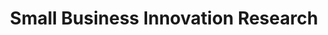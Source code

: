 ---
# This topic lives at
# https://digital.gov/topics/small-business-innovation-research

# Topic Title
title: "Small Business Innovation Research"

# description — keep it short and clear
# summary: ""

# Weight
weight: 1

# For more information on managing topics,
# see https://github.com/GSA/digitalgov.gov/wiki/topics
---